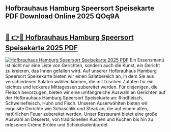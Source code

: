 ## Hofbrauhaus Hamburg Speersort Speisekarte PDF Download Online 2025 QOq9A

# <h2><a href="http://gc6ssmc.nevu.top/?p=Hofbrauhaus+Hamburg+Speersort+Speisekarte">🔗 👉🔴 Hofbrauhaus Hamburg Speersort Speisekarte 2025 PDF</a></h2>

[![Hofbrauhaus Hamburg Speersort Speisekarte 2025 PDF](https://i.imgur.com/dBaPXMq.png)](http://gc6ssmc.nevu.top/?p=Hofbrauhaus+Hamburg+Speersort+Speisekarte)
Ein Essensmenü ist nicht nur eine Liste von Gerichten, sondern auch die Kunst, ein Gericht zu kreieren, das Ihnen gefallen wird. Auf unserer Hofbrauhaus Hamburg Speersort Speisekarte bieten wir einen Salatbereich an, in dem Sie aus verschiedenen Salaten wählen können, die mit frischen Zutaten für ein leichtes und leckeres Mittagessen zubereitet werden. Für diejenigen, die Fleisch bevorzugen, bieten wir eine umfangreiche Auswahl an Gerichten auf der Hofbrauhaus Hamburg Speersort Speisekarte an: Rindfleisch, Schweinefleisch, Huhn und Fisch. Unseren Auserwählten bieten wir exquisite Gerichte wie Schaschlik und Steak an, die auf einem alten, natürlichen Feuer zubereitet werden. Unser Restaurant bietet eine große Auswahl an Desserts, von traditionellen Kuchen und Kuchen bis hin zu erlesenen Crème Brûlée und Schokoladenburdel.
